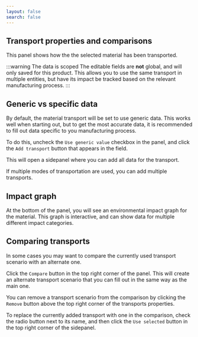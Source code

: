 ```yaml
---
layout: false
search: false
---
```


<script setup>
import { useData } from 'vitepress'
import MinidocStyles from '../MinidocStyles.vue'
const { site, frontmatter } = useData()
</script>

<MinidocStyles />

## Transport properties and comparisons

This panel shows how the the selected material has been transported.

:::warning The data is scoped
The editable fields are **not** global, and will only saved for this product. This allows you to use the same transport in multiple entities, but have its impact be tracked based on the relevant manufacturing process.
:::

## Generic vs specific data

By default, the material transport will be set to use generic data. This works well when starting out, but to get the most accurate data, it is recommended to fill out data specific to you manufacturing process.

To do this, uncheck the `Use generic value` checkbox in the panel, and click the `Add transport` button that appears in the field.

This will open a sidepanel where you can add all data for the transport.

If multiple modes of transportation are used, you can add multiple transports.

## Impact graph

At the bottom of the panel, you will see an environmental impact graph for the material. This graph is interactive, and can show data for multiple different impact categories.

## Comparing transports

In some cases you may want to compare the currently used transport scenario with an alternate one.

Click the `Compare` button in the top right corner of the panel. This will create an alternate transport scenario that you can fill out in the same way as the main one.

You can remove a transport scenario from the comparison by clicking the `Remove` button above the top right corner of the transports properties.

To replace the currently added transport with one in the comparison, check the radio button next to its name, and then click the `Use selected` button in the top right corner of the sidepanel.
